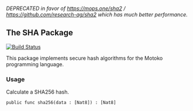 *DEPRECATED in favor of https://mops.one/sha2 / https://github.com/research-ag/sha2 which has much better performance.*

## The SHA Package

[![Build Status](https://github.com/enzoh/motoko-sha/workflows/build/badge.svg)](https://github.com/enzoh/motoko-sha/actions?query=workflow%3Abuild)

This package implements secure hash algorithms for the Motoko programming language.

### Usage

Calculate a SHA256 hash.
```motoko
public func sha256(data : [Nat8]) : [Nat8]
```
